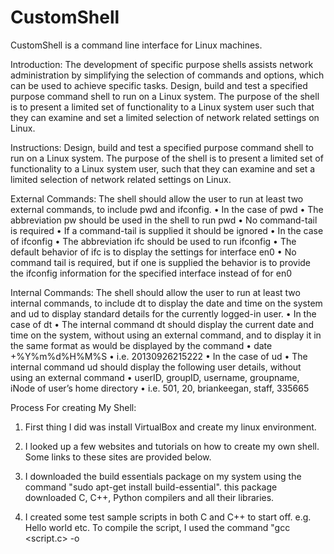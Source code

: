 # CustomShell

CustomShell is a command line interface for Linux machines.

Introduction: 
The development of specific purpose shells assists network administration by simplifying the selection of commands and options, which can be used to achieve specific tasks. Design, build and test a specified purpose command shell to run on a Linux system. The purpose of the shell is to present a limited set of functionality to a Linux system user such that they can examine and set a limited selection of network related settings on Linux.

Instructions: 
Design, build and test a specified purpose command shell to run on a Linux system. The purpose of the shell is to present a limited set of functionality to a Linux system user, such that they can examine and set a limited selection of network related settings on Linux.

External Commands:
The shell should allow the user to run at least two external commands, to include pwd and ifconfig. • In the case of pwd • The abbreviation pw should be used in the shell to run pwd • No command-tail is required • If a command-tail is supplied it should be ignored • In the case of ifconfig • The abbreviation ifc should be used to run ifconfig • The default behavior of ifc is to display the settings for interface en0 • No command tail is required, but if one is supplied the behavior is to provide the ifconfig information for the specified interface instead of for en0

Internal Commands:
The shell should allow the user to run at least two internal commands, to include dt to display the date and time on the system and ud to display standard details for the currently logged-in user. • In the case of dt • The internal command dt should display the current date and time on the system, without using an external command, and to display it in the same format as would be displayed by the command • date +%Y%m%d%H%M%S • i.e. 20130926215222 • In the case of ud • The internal command ud should display the following user details, without using an external command • userID, groupID, username, groupname, iNode of user’s home directory • i.e. 501, 20, briankeegan, staff, 335665

Process For creating My Shell:
1) First thing I did was install VirtualBox and create my linux environment.

2) I looked up a few websites and tutorials on how to create my own shell. Some links to these sites are provided below.

3) I downloaded the build essentials package on my system using the command "sudo apt-get install build-essential". this package downloaded C, C++, Python compilers and all their libraries.

4) I created some test sample scripts in both C and C++ to start off. e.g. Hello world etc. To compile the script, I used the command "gcc <script.c> -o <script>" and to run the script, "./<script>".

5) I created my shell in C, taking help and sourcing code from different online links.

6) I created my custom user then using the command "sudo useradd <user> -m -s /bin/bash -g users". The -m ensured that the user had it's own home directory and the -g add the user to the "users" group.

7) I then gave the user it's own password using the command "sudo passwd <user>".

8) I knew the my custom users default shell was bash, but just to make sure, I used the command "cat /etc/passwd|grep <user>". Which showed the current shell the was being used. Before I changed the default shell. I had to make sure that my own shell was moved to the /usr/bin. 
To change my default shell, I used the command "sudo usermod -s /usr/bin/<custom shell> <user>".

9) After creating my user and changing the default shell, I could then su into the user and start using my default shell.

10) I added extra commands such as help, and clear 
